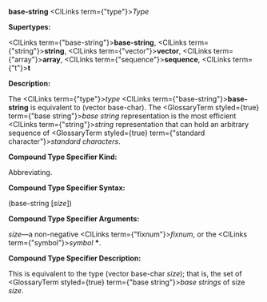 **base-string** <ClLinks  term={"type"}><i>Type</i></ClLinks> 



**Supertypes:** 



<ClLinks  term={"base-string"}><b>base-string</b></ClLinks>, <ClLinks  term={"string"}><b>string</b></ClLinks>, <ClLinks  term={"vector"}><b>vector</b></ClLinks>, <ClLinks  term={"array"}><b>array</b></ClLinks>, <ClLinks  term={"sequence"}><b>sequence</b></ClLinks>, <ClLinks  term={"t"}><b>t</b></ClLinks> 



**Description:** 



The <ClLinks  term={"type"}><i>type</i></ClLinks> <ClLinks  term={"base-string"}><b>base-string</b></ClLinks> is equivalent to (vector base-char). The <GlossaryTerm styled={true} term={"base string"}><i>base string</i></GlossaryTerm> representation is the most efficient <ClLinks  term={"string"}><i>string</i></ClLinks> representation that can hold an arbitrary sequence of <GlossaryTerm styled={true} term={"standard character"}><i>standard characters</i></GlossaryTerm>. 



**Compound Type Specifier Kind:** 



Abbreviating. 



**Compound Type Specifier Syntax:** 



(base-string [*size*]) 







 



 



**Compound Type Specifier Arguments:** 



*size*—a non-negative <ClLinks  term={"fixnum"}><i>fixnum</i></ClLinks>, or the <ClLinks  term={"symbol"}><i>symbol</i></ClLinks> **\***. 



**Compound Type Specifier Description:** 



This is equivalent to the type (vector base-char *size*); that is, the set of <GlossaryTerm styled={true} term={"base string"}><i>base strings</i></GlossaryTerm> of size *size*. 